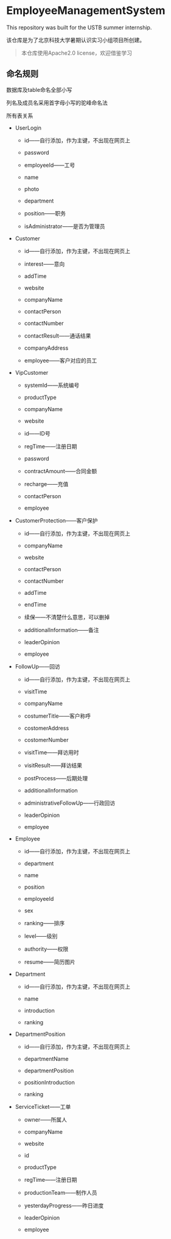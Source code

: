 # EmployeeManagementSystem
This repository was built for the USTB summer internship.

该仓库是为了北京科技大学暑期认识实习小组项目所创建。



> 本仓库使用Apache2.0 license，欢迎借鉴学习



## 命名规则

数据库及table命名全部小写

列名及成员名采用首字母小写的驼峰命名法

所有表关系

- UserLogin

  - id——自行添加，作为主键，不出现在网页上

  - password

  - employeeId——工号

  - name

  - photo

  - department

  - position——职务

  - isAdministrator——是否为管理员

- Customer

  - id——自行添加，作为主键，不出现在网页上

  - interest——意向

  - addTime

  - website

  - companyName

  - contactPerson

  - contactNumber

  - contactResult——通话结果

  - companyAddress

  - employee——客户对应的员工

- VipCustomer

  - systemId——系统编号

  - productType

  - companyName

  - website

  - id——ID号

  - regTime——注册日期

  - password

  - contractAmount——合同金额

  - recharge——充值

  - contactPerson

  - employee

- CustomerProtection——客户保护

  - id——自行添加，作为主键，不出现在网页上

  - companyName

  - website

  - contactPerson

  - contactNumber

  - addTime

  - endTime

  - 续保——不清楚什么意思，可以删掉

  - additionalInformation——备注

  - leaderOpinion

  - employee

- FollowUp——回访

  - id——自行添加，作为主键，不出现在网页上

  - visitTime

  - companyName

  - costumerTitle——客户称呼

  - costomerAddress

  - costomerNumber

  - visitTime——拜访用时

  - visitResult——拜访结果

  - postProcess——后期处理

  - additionalInformation

  - administrativeFollowUp——行政回访

  - leaderOpinion

  - employee

- Employee

  - id——自行添加，作为主键，不出现在网页上

  - department

  - name

  - position

  - employeeId

  - sex

  - ranking——排序

  - level——级别

  - authority——权限

  - resume——简历图片

- Department

  - id——自行添加，作为主键，不出现在网页上

  - name

  - introduction

  - ranking

- DepartmentPosition

  - id——自行添加，作为主键，不出现在网页上

  - departmentName

  - departmentPosition

  - positionIntroduction

  - ranking

- ServiceTicket——工单

  - owner——所属人

  - companyName

  - website

  - id

  - productType

  - regTime——注册日期

  - productionTeam——制作人员

  - yesterdayProgress——昨日进度

  - leaderOpinion

  - employee
